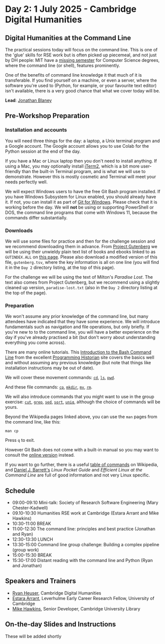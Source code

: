 # Day 2: 1 July 2025 - Cambridge Digital Humanities

## Digital Humanities at the Command Line

The practical sessions today will focus on the command line. This is one of the 'glue' skills for RSE work but is often picked up piecemeal, and not just by DH people: MIT have a [missing semester](https://missing.csail.mit.edu/) for Computer Science degrees, where the command line (or shell), features prominently.

One of the benefits of command line knowledge it that much of it is transferable. If you find yourself on a machine, or even a server, where the software you're used to (Python, for example, or your favourite text editor) isn't available, there is a very good chance that what we cover today will be.

**Lead**: [Jonathan Blaney](https://www.cdh.cam.ac.uk/about/people/jonathan-blaney/)

## Pre-Workshop Preparation

### Installation and accounts

You will need three things for the day: a laptop, a Unix terminal program and a Google account. The Google account allows you to use Colab for the Python session at the end of the day.

If you have a Mac or Linux laptop then you don't need to install anything. If using a Mac, you may optionally install [iTerm2](https://iterm2.com/), which is a bit more user-friendly than the built-in Terminal program, and is what we will use to demonstrate. However this is mostly cosmetic and Terminal will meet your needs perfectly well.

We will expect Windows users to have the free Git Bash program installed. If you have Windows Subsystem for Linux enabled, you should already have it. If not, you can install it as part of [Git for Windows](https://gitforwindows.org/). Please check that it is working before the day. We will **not** be using or supporting PowerShell or DOS, the command line programs that come with Windows 11, because the commands differ substantially.

### Downloads

We will use some files for practice and then for the challenge session and we recommend downloading them in advance. From [Project Gutenberg](https://www.gutenberg.org/) we will be using their unwieldy plain text list of books and ebooks linked to as `GUTINDEX.ALL` on [this page](https://www.gutenberg.org/ebooks/offline_catalogs.html). Please also download a modified version of this file, `gutenberg.tsv`, where the key information is all on one line (you will find it in the `Day 2` directory listing, at the top of this page).  

For the challenge we will be using the text of Milton's _Paradise Lost_. The text also comes from Project Gutenberg, but we recommend using a slightly cleaned up version, `paradise-lost.txt` (also in the `Day 2` directory listing at the top of the page).

### Preparation

We won't assume any prior knowledge of the command line, but many attendees have indicated that they have some experience. We will introduce fundamentals such as navigation and file operations, but only briefly. If you're new to to the command line, you will have a better experience on the day if you've already practised a bit (but don't worry about understanding everything you come across).

There are many online tutorials. This [Introduction to the Bash Command Line](https://programminghistorian.org/en/lessons/intro-to-bash) from the excellent [Programming Historian](https://programminghistorian.org/) site covers the basics well and without assuming any previous knowledge (but note that things like installation instructions may be out of date).

We will cover these movement commands: [`cd`](https://en.wikipedia.org/wiki/Cd_(command)), [`ls`](https://en.wikipedia.org/wiki/Ls), [`pwd`](https://en.wikipedia.org/wiki/Pwd).

And these file commands: [`cp`](https://en.wikipedia.org/wiki/Cp_(Unix)), [`mkdir`](https://en.wikipedia.org/wiki/Mkdir), [`mv`](https://en.wikipedia.org/wiki/Mv_(Unix)), [`rm`](https://en.wikipedia.org/wiki/Rm_(Unix)).

We will also introduce commands that you might want to use in the group exercise: [`cut`](https://en.wikipedia.org/wiki/Cut_(Unix)), [`grep`](https://en.wikipedia.org/wiki/Grep), [`sed`](https://en.wikipedia.org/wiki/Sed), [`sort`](https://en.wikipedia.org/wiki/Sort_(Unix)), [`uniq`](https://en.wikipedia.org/wiki/Uniq), although the choice of commands will be yours.

Beyond the Wikipedia pages linked above, you can use the `man` pages from the command line, like this:

`man cp`

Press `q` to exit.

However Git Bash does not come with a built-in manual so you may want to consult the [online version](https://www.man7.org/linux/man-pages/index.html) instead.

If you want to go further, there is a useful [table of commands](https://en.wikipedia.org/wiki/List_of_POSIX_commands) on Wikipedia, and [Daniel J. Barrett's](https://danieljbarrett.com/books/) _Linux Pocket Guide_ and _Efficient Linux at the Command Line_ are full of good information and not very Linux specific. 

## Schedule

- 09:00-09:10 Mini-talk: Society of Research Software Engineering (Mary Chester-Kadwell)
- 09.10-10:30 Humanities RSE work at Cambridge (Estara Arrant and Mike Hawkins)
- 10:30-11:00 BREAK
- 11:00-12:30 The command line: principles and best practice (Jonathan and Ryan)
- 12:30-13:30 LUNCH
- 13:30-15:00 Command line group challenge: Building a complex pipeline (group work)
- 15:00-15:30 BREAK
- 15:30-17:00 Distant reading with the command line and Python (Ryan and Jonathan)

## Speakers and Trainers

- [Ryan Heuser](https://www.cdh.cam.ac.uk/about/people/dr-ryan-heuser/), Cambridge Digital Humanities
- [Estara Arrant](https://www.lib.cam.ac.uk/collections/departments/taylor-schechter-genizah-research-unit/unit-staff/dr-estara-arrant), Leverhulme Early Career Research Fellow, University of Cambridge
- [Mike Hawkins](https://www.cdh.cam.ac.uk/about/people/dr-michael-hawkins/), Senior Developer, Cambridge University Library

## On-the-day Slides and Instructions

These will be added shortly
